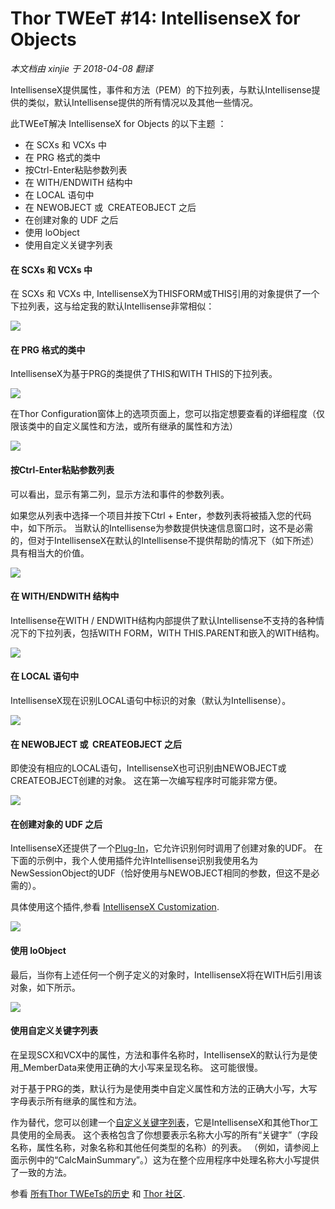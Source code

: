﻿Thor TWEeT #14: IntellisenseX for Objects
===
_本文档由 xinjie 于 2018-04-08 翻译_

IntellisenseX提供属性，事件和方法（PEM）的下拉列表，与默认Intellisense提供的类似，默认Intellisense提供的所有情况以及其他一些情况。

此TWEeT解决 IntellisenseX for Objects 的以下主题 ：

*   在 SCXs 和 VCXs 中
*   在 PRG 格式的类中
*   按Ctrl-Enter粘贴参数列表
*   在 WITH/ENDWITH 结构中
*   在 LOCAL 语句中
*   在 NEWOBJECT 或  CREATEOBJECT 之后
*   在创建对象的 UDF 之后
*   使用 loObject
*   使用自定义关键字列表

#### 在 SCXs 和 VCXs 中

在 SCXs 和 VCXs 中, IntellisenseX为THISFORM或THIS引用的对象提供了一个下拉列表，这与给定我的默认Intellisense非常相似：

![](Images/Tweet14a.png)


#### 在 PRG 格式的类中

IntellisenseX为基于PRG的类提供了THIS和WITH THIS的下拉列表。

![](Images/Tweet14b.png)

在Thor Configuration窗体上的选项页面上，您可以指定想要查看的详细程度（仅限该类中的自定义属性和方法，或所有继承的属性和方法）

![](Images/Tweet14c.png)

#### 按Ctrl-Enter粘贴参数列表

可以看出，显示有第二列，显示方法和事件的参数列表。

如果您从列表中选择一个项目并按下Ctrl + Enter，参数列表将被插入您的代码中，如下所示。 当默认的Intellisense为参数提供快速信息窗口时，这不是必需的，但对于IntellisenseX在默认的Intellisense不提供帮助的情况下（如下所述）具有相当大的价值。

![](Images/Tweet14d.png)

#### 在 WITH/ENDWITH 结构中

Intellisense在WITH / ENDWITH结构内部提供了默认Intellisense不支持的各种情况下的下拉列表，包括WITH FORM，WITH THIS.PARENT和嵌入的WITH结构。

![](Images/Tweet14e.png)

#### 在 LOCAL 语句中

IntellisenseX现在识别LOCAL语句中标识的对象（默认为Intellisense）。

![](Images/Tweet14f.png)

#### 在 NEWOBJECT 或  CREATEOBJECT 之后

即使没有相应的LOCAL语句，IntellisenseX也可识别由NEWOBJECT或CREATEOBJECT创建的对象。 这在第一次编写程序时可能非常方便。

![](Images/Tweet14g.png)

#### 在创建对象的 UDF 之后

IntellisenseX还提供了一个[Plug-In](../Thor_add_plugins.md）（名为“NewObject”)，它允许识别何时调用了创建对象的UDF。 在下面的示例中，我个人使用插件允许Intellisense识别我使用名为NewSessionObject的UDF（恰好使用与NEWOBJECT相同的参数，但这不是必需的）。

具体使用这个插件,参看 [IntellisenseX Customization](Tweet_18.md).

![](Images/Tweet14h.png)

#### 使用 loObject

最后，当你有上述任何一个例子定义的对象时，IntellisenseX将在WITH后引用该对象，如下所示。

![](Images/Tweet14i.png)

#### 使用自定义关键字列表

在呈现SCX和VCX中的属性，方法和事件名称时，IntellisenseX的默认行为是使用_MemberData来使用正确的大小写来呈现名称。 这可能很慢。

对于基于PRG的类，默认行为是使用类中自定义属性和方法的正确大小写，大写字母表示所有继承的属性和方法。

作为替代，您可以创建一个[自定义关键字列表](Tweet_16.md)，它是IntellisenseX和其他Thor工具使用的全局表。 这个表格包含了你想要表示名称大小写的所有“关键字”（字段名称，属性名称，对象名称和其他任何类型的名称）的列表。 （例如，请参阅上面示例中的“CalcMainSummary”。）这为在整个应用程序中处理名称大小写提供了一致的方法。

参看 [所有Thor TWEeTs的历史](../TWEeTs.md) 和 [Thor 社区](https://groups.google.com/forum/?fromgroups#!forum/FoxProThor).

